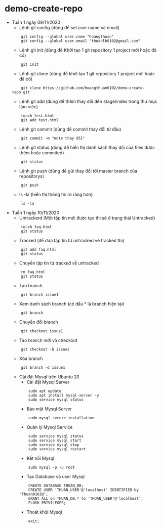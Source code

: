 # demo-create-repo
+ Tuần 1 ngày 09/11/2020
    - Lệnh git config (dùng để set user name và email)
    ```
        git config --global user.name "hoangthuan"
        git config --global user.email "thuanlh0102@gmail.com"
    ``` 
    - Lệnh git init (dùng để Khởi tạo 1 git repository 1 project mới hoặc đã có)
    ```
        git init
    ```
    - Lệnh git clone (dùng để khởi tạo 1 git repository 1 project mới hoặc đã có)
    ```
        git clone https://github.com/hoangthuan0102/demo-create-repo.git
    ```
    - Lệnh git add (dùng để thêm thay đổi đến stage/index trong thư mục làm việc)
    ```
        touch test.html
        git add test.html
    ```
    - Lệnh git commit (dùng để commit thay đổi từ đầu)
    ```
        git commit -m "note thay đổi"
    ```
    - Lệnh git status (dùng để hiển thị danh sách thay đổi của files được thêm hoặc commited)
    ```
        git status
    ```
    - Lệnh git push (dùng để gửi thay đổi tới master branch của repositorys)
    ```
        git push
    ```
    - ls -la (hiển thị thông tin rõ ràng hơn)
    ```
        ls -la
    ```
+ Tuần 1 ngày 10/11/2020
    - Untrackerd (Một tập tin mới được tạo thì sẽ ở trạng thái Untracked)
    ```
        touch faq.html
        git status
    ```
    - Tracked (để đưa tập tin từ untracked về tracked thì)
    ```
        git add faq.html
        git status
    ```
    - Chuyển tập tin từ tracked về untracked 
    ```
        rm faq.html
        git status
    ```
    - Tạo branch
    ```
        git branch issue1
    ```
    - Xem danh sách branch (có dấu * là branch hiện tại)
    ```
        git branch
    ```
    - Chuyển đổi branch 
    ```
        git checkout issue1
    ```
    - Tạo branch mới và checkout
    ```
        git checkout -b issue2
    ``` 
    - Xóa branch
    ```
        git branch -d issue1
    ```
    - Cài đặt Mysql trên Ubuntu 20
        - Cài đặt Mysql Server
        ```
            sudo apt update
            sudo apt install mysql-server -y
            sudo service mysql status
        ```
        - Bảo mật Mysql Server
        ```
            sudo mysql_secure_installation
        ```
        - Quản lý Mysql Service
        ```
            sudo service mysql status
            sudo service mysql start
            sudo service mysql stop
            sudo service mysql restart
        ```
        - Kết nối Mysql
        ```
            sudo mysql -p -u root
        ```
        - Tạo Database và user Mysql
        ```
            CREATE DATABASE THUAN_DB;
            CREATE USER 'THUAN_USER'@'localhost' IDENTIFIED by 'Thuan0102@';            
            GRANT ALL on THUAN_DB.* to 'THUAN_USER'@'localhost';           
            FLUSH PRIVILEGES;
        ```
        - Thoát khỏi Mysql
        ```
            exit;
        ```

